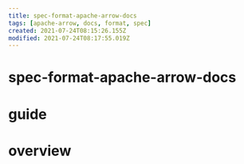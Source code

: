 ```yaml
---
title: spec-format-apache-arrow-docs
tags: [apache-arrow, docs, format, spec]
created: 2021-07-24T08:15:26.155Z
modified: 2021-07-24T08:17:55.019Z
---
```


# spec-format-apache-arrow-docs

# guide

# overview
